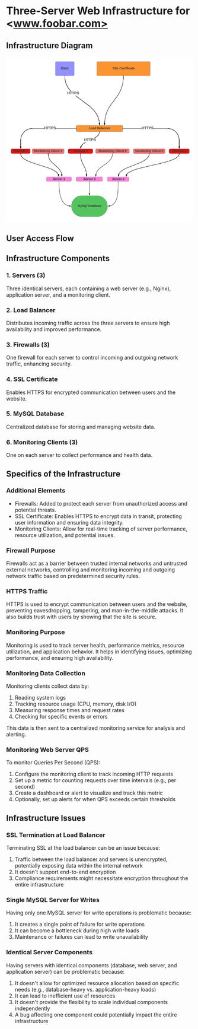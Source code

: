 # Three-Server Web Infrastructure for <www.foobar.com>

## Infrastructure Diagram

![Alt text](./2-secured_and_monitored_web_infrastructure.png)

## User Access Flow

## Infrastructure Components

### 1. Servers (3)

Three identical servers, each containing a web server (e.g., Nginx), application server, and a monitoring client.

### 2. Load Balancer

Distributes incoming traffic across the three servers to ensure high availability and improved performance.

### 3. Firewalls (3)

One firewall for each server to control incoming and outgoing network traffic, enhancing security.

### 4. SSL Certificate

Enables HTTPS for encrypted communication between users and the website.

### 5. MySQL Database

Centralized database for storing and managing website data.

### 6. Monitoring Clients (3)

One on each server to collect performance and health data.

## Specifics of the Infrastructure

### Additional Elements

- Firewalls: Added to protect each server from unauthorized access and potential threats.
- SSL Certificate: Enables HTTPS to encrypt data in transit, protecting user information and ensuring data integrity.
- Monitoring Clients: Allow for real-time tracking of server performance, resource utilization, and potential issues.

### Firewall Purpose

Firewalls act as a barrier between trusted internal networks and untrusted external networks, controlling and monitoring incoming and outgoing network traffic based on predetermined security rules.

### HTTPS Traffic

HTTPS is used to encrypt communication between users and the website, preventing eavesdropping, tampering, and man-in-the-middle attacks. It also builds trust with users by showing that the site is secure.

### Monitoring Purpose

Monitoring is used to track server health, performance metrics, resource utilization, and application behavior. It helps in identifying issues, optimizing performance, and ensuring high availability.

### Monitoring Data Collection

Monitoring clients collect data by:

1. Reading system logs
2. Tracking resource usage (CPU, memory, disk I/O)
3. Measuring response times and request rates
4. Checking for specific events or errors

This data is then sent to a centralized monitoring service for analysis and alerting.

### Monitoring Web Server QPS

To monitor Queries Per Second (QPS):

1. Configure the monitoring client to track incoming HTTP requests
2. Set up a metric for counting requests over time intervals (e.g., per second)
3. Create a dashboard or alert to visualize and track this metric
4. Optionally, set up alerts for when QPS exceeds certain thresholds

## Infrastructure Issues

### SSL Termination at Load Balancer

Terminating SSL at the load balancer can be an issue because:

1. Traffic between the load balancer and servers is unencrypted, potentially exposing data within the internal network
2. It doesn't support end-to-end encryption
3. Compliance requirements might necessitate encryption throughout the entire infrastructure

### Single MySQL Server for Writes

Having only one MySQL server for write operations is problematic because:

1. It creates a single point of failure for write operations
2. It can become a bottleneck during high write loads
3. Maintenance or failures can lead to write unavailability

### Identical Server Components

Having servers with identical components (database, web server, and application server) can be problematic because:

1. It doesn't allow for optimized resource allocation based on specific needs (e.g., database-heavy vs. application-heavy loads)
2. It can lead to inefficient use of resources
3. It doesn't provide the flexibility to scale individual components independently
4. A bug affecting one component could potentially impact the entire infrastructure
